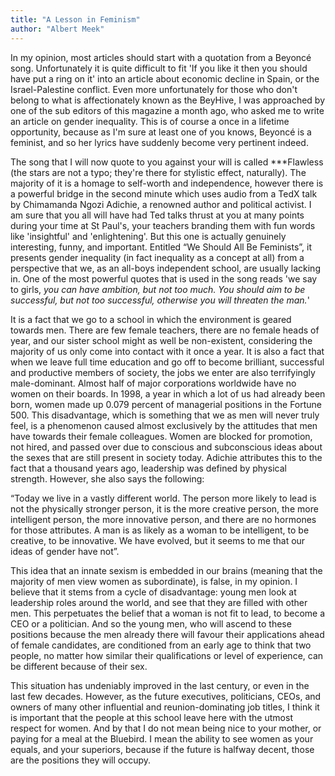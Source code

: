 ```yaml
---
title: "A Lesson in Feminism"
author: "Albert Meek"
---
```


In my opinion, most articles should start with a quotation from a Beyoncé song. Unfortunately it is quite difficult to fit 'If you like it then you should have put a ring on it' into an article about economic decline in Spain, or the Israel-Palestine conflict. Even more unfortunately for those who don't belong to what is affectionately known as the BeyHive, I was approached by one of the sub editors of this magazine a month ago, who asked me to write an article on gender inequality. This is of course a once in a lifetime opportunity, because as I'm sure at least one of you knows, Beyoncé is a feminist, and so her lyrics have suddenly become very pertinent indeed.

The song that I will now quote to you against your will is called &#42;&#42;&#42;Flawless (the stars are not a typo; they're there for stylistic effect, naturally). The majority of it is a homage to self-worth and independence, however there is a powerful bridge in the second minute which uses audio from a TedX talk by Chimamanda Ngozi Adichie, a renowned author and political activist. I am sure that you all will have had Ted talks thrust at you at many points during your time at St Paul's, your teachers branding them with fun words like 'insightful' and 'enlightening'. But this one is actually genuinely interesting, funny, and important.  Entitled “We Should All Be Feminists”, it presents gender inequality (in fact inequality as a concept at all) from a perspective that we, as an all-boys independent school, are usually lacking in. One of the most powerful quotes that is used in the song reads 'we say to girls, *you can have ambition, but not too much. You should aim to be successful, but not too successful, otherwise you will threaten the man.*'

It is a fact that we go to a school in which the environment is geared towards men. There are few female teachers, there are no female heads of year, and our sister school might as well be non-existent, considering the majority of us only come into contact with it once a year. It is also a fact that when we leave full time education and go off to become brilliant, successful and productive members of society, the jobs we enter are also terrifyingly male-dominant. Almost half of major corporations worldwide have no women on their boards. In 1998, a year in which a lot of us had already been born, women made up 0.079 percent of managerial positions in the Fortune 500. This disadvantage, which is something that we as men will never truly feel, is a phenomenon caused almost exclusively by the attitudes that men have towards their female colleagues. Women are blocked for promotion, not hired, and passed over due to conscious and subconscious ideas about the sexes that are still present in society today. Adichie attributes this to the fact that a thousand years ago, leadership was defined by physical strength. However, she also says the following:

“Today we live in a vastly different world. The person more likely to lead is not the physically stronger person, it is the more creative person, the more intelligent person, the more innovative person, and there are no hormones for those attributes. A man is as likely as a woman to be intelligent, to be creative, to be innovative. We have evolved, but it seems to me that our ideas of gender have not”.

This idea that an innate sexism is embedded in our brains (meaning that the majority of men view women as subordinate), is false, in my opinion. I believe that it stems from a cycle of disadvantage: young men look at leadership roles around the world, and see that they are filled with other men. This perpetuates the belief that a woman is not fit to lead, to become a CEO or a politician. And so the young men, who will ascend to these positions because the men already there will favour their applications ahead of female candidates, are conditioned from an early age to think that two people, no matter how similar their qualifications or level of experience, can be different because of their sex.

This situation has undeniably improved in the last century, or even in the last few decades. However, as the future executives, politicians, CEOs, and owners of many other influential and reunion-dominating job titles, I think it is important that the people at this school leave here with the utmost respect for women. And by that I do not mean being nice to your mother, or paying for a meal at the Bluebird. I mean the ability to see women as your equals, and your superiors, because if the future is halfway decent, those are the positions they will occupy.
